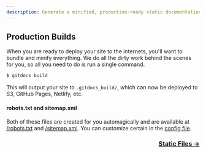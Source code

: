 ```yaml
---
description: Generate a minified, production-ready static documentation website.
---
```

## Production Builds

When you are ready to deploy your site to the internets, you'll want to bundle and minify everything. We do all the dirty work behind the scenes for you, so all you need to do is run a single command.

```bash
$ gitdocs build
```

This will output your site to `.gitdocs_build/`, which can now be deployed to S3, GitHub Pages, Netlify, etc.

#### robots.txt and sitemap.xml

Both of these files are created for you automagically and are available at <a href="/robots.txt" target="_blank">/robots.txt</a> and <a href="/sitemap.xml" target="_blank">/sitemap.xml</a>. You can customize certain in the [config file](/api/config-file).

<div align="right">
  <h3><a href="/static-files">Static Files →</a></h3>
</div>
